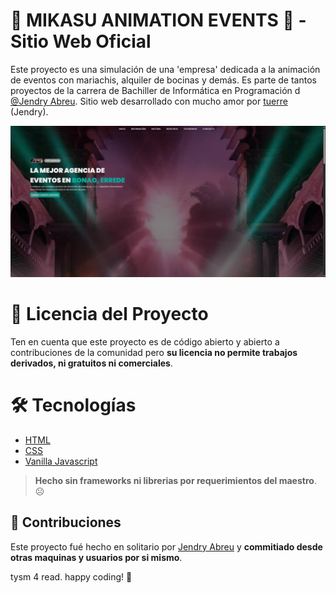 # 🌸 MIKASU ANIMATION EVENTS 🌸 - Sitio Web Oficial

Este proyecto es una simulación de una 'empresa' dedicada a la animación de eventos con mariachis, alquiler de bocinas y demás. Es parte de tantos proyectos de la carrera de Bachiller de Informática en Programación d [@Jendry Abreu](https://www.instagram.com/de1eonzz). Sitio web desarrollado con mucho amor por [tuerre](https://tuerre.dev) (Jendry).

![banner](./src/site.webp)

# 📝 Licencia del Proyecto

Ten en cuenta que este proyecto es de código abierto y abierto a contribuciones de la comunidad pero **su licencia no permite trabajos derivados, ni gratuitos ni comerciales**.

# 🛠️ Tecnologías

- [HTML](https://astro.build)
- [CSS](https://tailwindcss.com)
- [Vanilla Javascript](https://tailwindcss.com)

> **Hecho sin frameworks ni librerias por requerimientos del maestro**. ☹️

## 🤝 Contribuciones

Este proyecto fué hecho en solitario por [Jendry Abreu](https://www.instagram.com/de1eonzz) y **commitiado desde otras maquinas y usuarios por si mismo**.

tysm 4 read. happy coding! 💜
